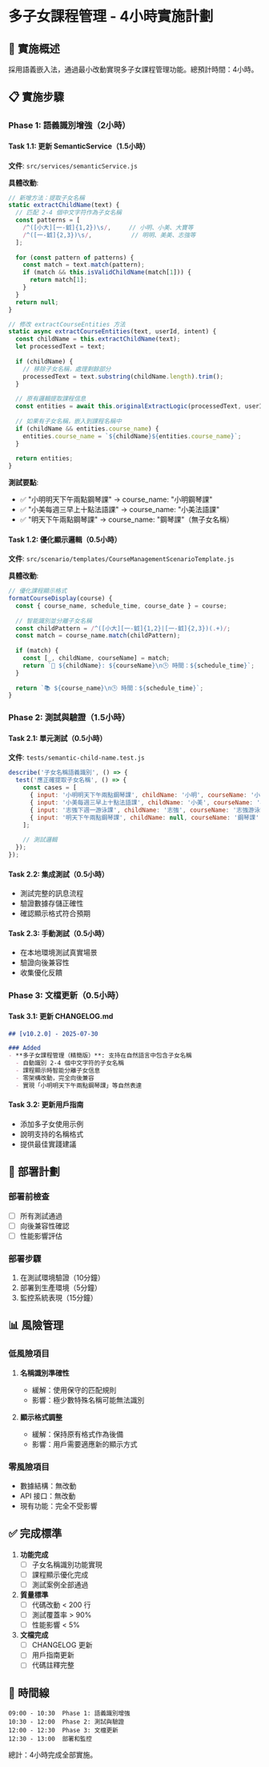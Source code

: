# 多子女課程管理 - 4小時實施計劃

## 🎯 實施概述

採用語義嵌入法，通過最小改動實現多子女課程管理功能。總預計時間：4小時。

## 📋 實施步驟

### Phase 1: 語義識別增強（2小時）

#### Task 1.1: 更新 SemanticService（1.5小時）
**文件**: `src/services/semanticService.js`

**具體改動**:
```javascript
// 新增方法：提取子女名稱
static extractChildName(text) {
  // 匹配 2-4 個中文字符作為子女名稱
  const patterns = [
    /^([小大][一-龯]{1,2})\s/,     // 小明、小美、大寶等
    /^([一-龯]{2,3})\s/,           // 明明、美美、志強等
  ];
  
  for (const pattern of patterns) {
    const match = text.match(pattern);
    if (match && this.isValidChildName(match[1])) {
      return match[1];
    }
  }
  return null;
}

// 修改 extractCourseEntities 方法
static async extractCourseEntities(text, userId, intent) {
  const childName = this.extractChildName(text);
  let processedText = text;
  
  if (childName) {
    // 移除子女名稱，處理剩餘部分
    processedText = text.substring(childName.length).trim();
  }
  
  // 原有邏輯提取課程信息
  const entities = await this.originalExtractLogic(processedText, userId, intent);
  
  // 如果有子女名稱，嵌入到課程名稱中
  if (childName && entities.course_name) {
    entities.course_name = `${childName}${entities.course_name}`;
  }
  
  return entities;
}
```

**測試要點**:
- ✅ "小明明天下午兩點鋼琴課" → course_name: "小明鋼琴課"
- ✅ "小美每週三早上十點法語課" → course_name: "小美法語課"
- ✅ "明天下午兩點鋼琴課" → course_name: "鋼琴課"（無子女名稱）

#### Task 1.2: 優化顯示邏輯（0.5小時）
**文件**: `src/scenario/templates/CourseManagementScenarioTemplate.js`

**具體改動**:
```javascript
// 優化課程顯示格式
formatCourseDisplay(course) {
  const { course_name, schedule_time, course_date } = course;
  
  // 智能識別並分離子女名稱
  const childPattern = /^([小大][一-龯]{1,2}|[一-龯]{2,3})(.+)/;
  const match = course_name.match(childPattern);
  
  if (match) {
    const [_, childName, courseName] = match;
    return `👦 ${childName}: ${courseName}\n🕒 時間：${schedule_time}`;
  }
  
  return `📚 ${course_name}\n🕒 時間：${schedule_time}`;
}
```

### Phase 2: 測試與驗證（1.5小時）

#### Task 2.1: 單元測試（0.5小時）
**文件**: `tests/semantic-child-name.test.js`

```javascript
describe('子女名稱語義識別', () => {
  test('應正確提取子女名稱', () => {
    const cases = [
      { input: '小明明天下午兩點鋼琴課', childName: '小明', courseName: '小明鋼琴課' },
      { input: '小美每週三早上十點法語課', childName: '小美', courseName: '小美法語課' },
      { input: '志強下週一游泳課', childName: '志強', courseName: '志強游泳課' },
      { input: '明天下午兩點鋼琴課', childName: null, courseName: '鋼琴課' },
    ];
    
    // 測試邏輯
  });
});
```

#### Task 2.2: 集成測試（0.5小時）
- 測試完整的訊息流程
- 驗證數據存儲正確性
- 確認顯示格式符合預期

#### Task 2.3: 手動測試（0.5小時）
- 在本地環境測試真實場景
- 驗證向後兼容性
- 收集優化反饋

### Phase 3: 文檔更新（0.5小時）

#### Task 3.1: 更新 CHANGELOG.md
```markdown
## [v10.2.0] - 2025-07-30

### Added
- **多子女課程管理（精簡版）**: 支持在自然語言中包含子女名稱
  - 自動識別 2-4 個中文字符的子女名稱
  - 課程顯示時智能分離子女信息
  - 零架構改動，完全向後兼容
  - 實現「小明明天下午兩點鋼琴課」等自然表達
```

#### Task 3.2: 更新用戶指南
- 添加多子女使用示例
- 說明支持的名稱格式
- 提供最佳實踐建議

## 🚀 部署計劃

### 部署前檢查
- [ ] 所有測試通過
- [ ] 向後兼容性確認
- [ ] 性能影響評估

### 部署步驟
1. 在測試環境驗證（10分鐘）
2. 部署到生產環境（5分鐘）
3. 監控系統表現（15分鐘）

## 📊 風險管理

### 低風險項目
1. **名稱識別準確性**
   - 緩解：使用保守的匹配規則
   - 影響：極少數特殊名稱可能無法識別

2. **顯示格式調整**
   - 緩解：保持原有格式作為後備
   - 影響：用戶需要適應新的顯示方式

### 零風險項目
- 數據結構：無改動
- API 接口：無改動
- 現有功能：完全不受影響

## ✅ 完成標準

1. **功能完成**
   - [ ] 子女名稱識別功能實現
   - [ ] 課程顯示優化完成
   - [ ] 測試案例全部通過

2. **質量標準**
   - [ ] 代碼改動 < 200 行
   - [ ] 測試覆蓋率 > 90%
   - [ ] 性能影響 < 5%

3. **文檔完成**
   - [ ] CHANGELOG 更新
   - [ ] 用戶指南更新
   - [ ] 代碼註釋完整

## 🎯 時間線

```
09:00 - 10:30  Phase 1: 語義識別增強
10:30 - 12:00  Phase 2: 測試與驗證  
12:00 - 12:30  Phase 3: 文檔更新
12:30 - 13:00  部署和監控
```

總計：4小時完成全部實施。